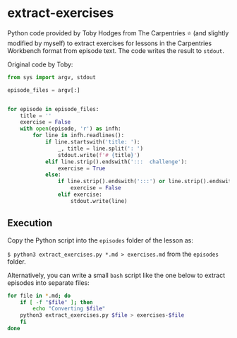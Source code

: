 # extract-exercises

Python code provided by Toby Hodges from The Carpentries ⭐ (and slightly modified by myself) to extract exercises for lessons in the Carpentries Workbench format from episode text.
The code writes the result to `stdout`.

Original code by Toby:

```python
from sys import argv, stdout

episode_files = argv[:]


for episode in episode_files:
    title = ''
    exercise = False
    with open(episode, 'r') as infh:
        for line in infh.readlines():
            if line.startswith('title: '):
                _, title = line.split(': ')
                stdout.write(f'# {title}')
            elif line.strip().endswith(':::  challenge'):
                exercise = True
            else:
                if line.strip().endswith(':::') or line.strip().endswith(':::  solution'):
                    exercise = False
                elif exercise:
                    stdout.write(line)
```

## Execution

Copy the Python script into the `episodes` folder of the lesson as: 

`$ python3 extract_exercises.py *.md > exercises.md` from the `episodes` folder.

Alternatively, you can write a small `bash` script like the one below to extract episodes into separate files:

```bash
for file in *.md; do 
    if [ -f "$file" ]; then 
        echo "Converting $file"
	python3 extract_exercises.py $file > exercises-$file
    fi 
done
```
